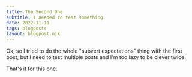 ```yaml
---
title: The Second One
subtitle: I needed to test something.
date: 2022-11-11
tags: blogposts
layout: blogpost.njk
---
```


Ok, so I tried to do the whole "subvert expectations" thing with the first post, but I need to test multiple posts and I'm too lazy to be clever twice.

That's it for this one.
